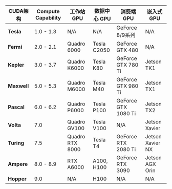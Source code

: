 | **CUDA架构**  | **Compute Capability** | **工作站 GPU**     | **数据中心 GPU** | **消费端 GPU**         | **嵌入式 GPU**      |
| ----------- | ---------------------- | --------------- | ------------ | ------------------- | ---------------- |
| **Tesla**   | 1.0 - 1.3              | N/A             | N/A          | GeForce 8/9系列       | N/A              |
| **Fermi**   | 2.0 - 2.1              | Quadro 6000     | Tesla C2050  | GeForce GTX 480     | N/A              |
| **Kepler**  | 3.0 - 3.7              | Quadro K6000    | Tesla K80    | GeForce GTX 780 Ti  | Jetson TK1       |
| **Maxwell** | 5.0 - 5.3              | Quadro M6000    | Tesla M40    | GeForce GTX 980 Ti  | Jetson TX1       |
| **Pascal**  | 6.0 - 6.2              | Quadro P6000    | Tesla P100   | GeForce GTX 1080 Ti | Jetson TX2       |
| **Volta**   | 7.0                    | Quadro GV100    | Tesla V100   | N/A                 | Jetson Xavier    |
| **Turing**  | 7.5                    | Quadro RTX 8000 | Tesla T4     | GeForce RTX 2080 Ti | Jetson Xavier NX |
| **Ampere**  | 8.0 - 8.9              | RTX A6000       | A100, H100   | GeForce RTX 3090    | Jetson AGX Orin  |
| **Hopper**  | 9.0                    | N/A             | H100         | N/A                 | N/A              |
